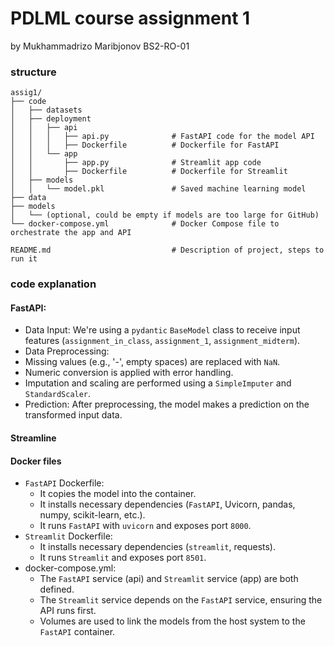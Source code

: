 # PDLML course assignment 1

by Mukhammadrizo Maribjonov BS2-RO-01

### structure
```
assig1/
├── code
│   ├── datasets
│   ├── deployment
│   │   ├── api
│   │   │   ├── api.py              # FastAPI code for the model API
│   │   │   ├── Dockerfile          # Dockerfile for FastAPI
│   │   └── app
│   │       ├── app.py              # Streamlit app code
│   │       ├── Dockerfile          # Dockerfile for Streamlit
│   ├── models
│   │   └── model.pkl               # Saved machine learning model
├── data
├── models
│   └── (optional, could be empty if models are too large for GitHub)
└── docker-compose.yml              # Docker Compose file to orchestrate the app and API

README.md                           # Description of project, steps to run it
```

### code explanation

#### FastAPI:
* Data Input: We're using a `pydantic` `BaseModel` class to receive input features (`assignment_in_class`, `assignment_1`, `assignment_midterm`).
* Data Preprocessing:
* Missing values (e.g., '-', empty spaces) are replaced with `NaN`.
* Numeric conversion is applied with error handling.
* Imputation and scaling are performed using a `SimpleImputer` and `StandardScaler`.
* Prediction: After preprocessing, the model makes a prediction on the transformed input data.

#### Streamline

#### Docker files
* `FastAPI` Dockerfile:
  * It copies the model into the container.
  * It installs necessary dependencies (`FastAPI`, Uvicorn, pandas, numpy, scikit-learn, etc.).
  * It runs `FastAPI` with `uvicorn` and exposes port `8000`.
* `Streamlit` Dockerfile:
  * It installs necessary dependencies (`streamlit`, requests).
  * It runs `Streamlit` and exposes port `8501`.
* docker-compose.yml:
  * The `FastAPI` service (api) and `Streamlit` service (app) are both defined.
  * The `Streamlit` service depends on the `FastAPI` service, ensuring the API runs first.
  * Volumes are used to link the models from the host system to the `FastAPI` container.